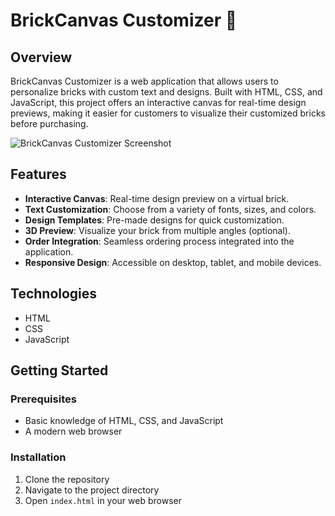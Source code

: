 # BrickCanvas Customizer 🧱

## Overview

BrickCanvas Customizer is a web application that allows users to personalize bricks with custom text and designs. Built with HTML, CSS, and JavaScript, this project offers an interactive canvas for real-time design previews, making it easier for customers to visualize their customized bricks before purchasing.

![BrickCanvas Customizer Screenshot](screenshot.png)

## Features

- **Interactive Canvas**: Real-time design preview on a virtual brick.
- **Text Customization**: Choose from a variety of fonts, sizes, and colors.
- **Design Templates**: Pre-made designs for quick customization.
- **3D Preview**: Visualize your brick from multiple angles (optional).
- **Order Integration**: Seamless ordering process integrated into the application.
- **Responsive Design**: Accessible on desktop, tablet, and mobile devices.

## Technologies

- HTML
- CSS
- JavaScript

## Getting Started

### Prerequisites

- Basic knowledge of HTML, CSS, and JavaScript
- A modern web browser

### Installation

1. Clone the repository
2. Navigate to the project directory
3. Open `index.html` in your web browser

